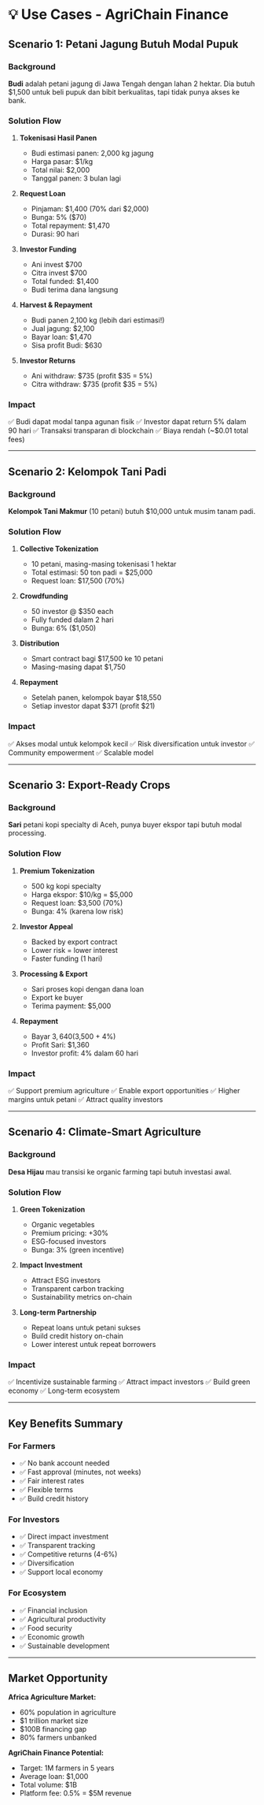 # 💡 Use Cases - AgriChain Finance

## Scenario 1: Petani Jagung Butuh Modal Pupuk

### Background
**Budi** adalah petani jagung di Jawa Tengah dengan lahan 2 hektar. Dia butuh $1,500 untuk beli pupuk dan bibit berkualitas, tapi tidak punya akses ke bank.

### Solution Flow

1. **Tokenisasi Hasil Panen**
   - Budi estimasi panen: 2,000 kg jagung
   - Harga pasar: $1/kg
   - Total nilai: $2,000
   - Tanggal panen: 3 bulan lagi

2. **Request Loan**
   - Pinjaman: $1,400 (70% dari $2,000)
   - Bunga: 5% ($70)
   - Total repayment: $1,470
   - Durasi: 90 hari

3. **Investor Funding**
   - Ani invest $700
   - Citra invest $700
   - Total funded: $1,400
   - Budi terima dana langsung

4. **Harvest & Repayment**
   - Budi panen 2,100 kg (lebih dari estimasi!)
   - Jual jagung: $2,100
   - Bayar loan: $1,470
   - Sisa profit Budi: $630

5. **Investor Returns**
   - Ani withdraw: $735 (profit $35 = 5%)
   - Citra withdraw: $735 (profit $35 = 5%)

### Impact
✅ Budi dapat modal tanpa agunan fisik
✅ Investor dapat return 5% dalam 90 hari
✅ Transaksi transparan di blockchain
✅ Biaya rendah (~$0.01 total fees)

---

## Scenario 2: Kelompok Tani Padi

### Background
**Kelompok Tani Makmur** (10 petani) butuh $10,000 untuk musim tanam padi.

### Solution Flow

1. **Collective Tokenization**
   - 10 petani, masing-masing tokenisasi 1 hektar
   - Total estimasi: 50 ton padi = $25,000
   - Request loan: $17,500 (70%)

2. **Crowdfunding**
   - 50 investor @ $350 each
   - Fully funded dalam 2 hari
   - Bunga: 6% ($1,050)

3. **Distribution**
   - Smart contract bagi $17,500 ke 10 petani
   - Masing-masing dapat $1,750

4. **Repayment**
   - Setelah panen, kelompok bayar $18,550
   - Setiap investor dapat $371 (profit $21)

### Impact
✅ Akses modal untuk kelompok kecil
✅ Risk diversification untuk investor
✅ Community empowerment
✅ Scalable model

---

## Scenario 3: Export-Ready Crops

### Background
**Sari** petani kopi specialty di Aceh, punya buyer ekspor tapi butuh modal processing.

### Solution Flow

1. **Premium Tokenization**
   - 500 kg kopi specialty
   - Harga ekspor: $10/kg = $5,000
   - Request loan: $3,500 (70%)
   - Bunga: 4% (karena low risk)

2. **Investor Appeal**
   - Backed by export contract
   - Lower risk = lower interest
   - Faster funding (1 hari)

3. **Processing & Export**
   - Sari proses kopi dengan dana loan
   - Export ke buyer
   - Terima payment: $5,000

4. **Repayment**
   - Bayar $3,640 ($3,500 + 4%)
   - Profit Sari: $1,360
   - Investor profit: 4% dalam 60 hari

### Impact
✅ Support premium agriculture
✅ Enable export opportunities
✅ Higher margins untuk petani
✅ Attract quality investors

---

## Scenario 4: Climate-Smart Agriculture

### Background
**Desa Hijau** mau transisi ke organic farming tapi butuh investasi awal.

### Solution Flow

1. **Green Tokenization**
   - Organic vegetables
   - Premium pricing: +30%
   - ESG-focused investors
   - Bunga: 3% (green incentive)

2. **Impact Investment**
   - Attract ESG investors
   - Transparent carbon tracking
   - Sustainability metrics on-chain

3. **Long-term Partnership**
   - Repeat loans untuk petani sukses
   - Build credit history on-chain
   - Lower interest untuk repeat borrowers

### Impact
✅ Incentivize sustainable farming
✅ Attract impact investors
✅ Build green economy
✅ Long-term ecosystem

---

## Key Benefits Summary

### For Farmers
- ✅ No bank account needed
- ✅ Fast approval (minutes, not weeks)
- ✅ Fair interest rates
- ✅ Flexible terms
- ✅ Build credit history

### For Investors
- ✅ Direct impact investment
- ✅ Transparent tracking
- ✅ Competitive returns (4-6%)
- ✅ Diversification
- ✅ Support local economy

### For Ecosystem
- ✅ Financial inclusion
- ✅ Agricultural productivity
- ✅ Food security
- ✅ Economic growth
- ✅ Sustainable development

---

## Market Opportunity

**Africa Agriculture Market:**
- 60% population in agriculture
- $1 trillion market size
- $100B financing gap
- 80% farmers unbanked

**AgriChain Finance Potential:**
- Target: 1M farmers in 5 years
- Average loan: $1,000
- Total volume: $1B
- Platform fee: 0.5% = $5M revenue
